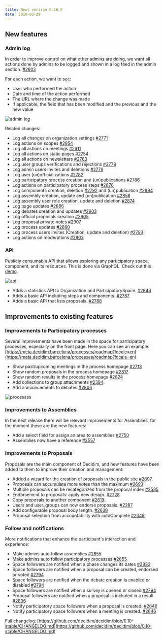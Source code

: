 ```yaml
---
title: News version 0.10.0
date: 2018-03-29
---
```


## New features
### Admin log

In order to improve control on what other admins are doing, we want all actions done by admins to be logged and shown in a log feed in the admin section. [#2603](https://github.com/decidim/decidim/pull/2603)

For each action, we want to see:
-   User who performed the action    
-   Date and time of the action performed    
-   The URL where the change was made    
-   If applicable, the field that has been modified and the previous and the new value

![admin log](/blog/images/release-0.10.0-image-1.gif)
 
Related changes:
-   Log all changes on organization settings [#2771](https://github.com/decidim/decidim/pull/2771)   
-   Log actions on scopes [#2854](https://github.com/decidim/decidim/pull/2854) 
-   Log all actions on meetings [#2911](https://github.com/decidim/decidim/pull/2911)    
-   Log all actions on static pages [#2754](https://github.com/decidim/decidim/pull/2754)    
-   Log all actions on newsletters [#2763](https://github.com/decidim/decidim/pull/2763)    
-   Log user groups verifications and rejections [#2778](https://github.com/decidim/decidim/pull/2778)    
-   Log admin users invites and deletions [#2776](https://github.com/decidim/decidim/pull/2776)    
-   Log user (un)officializations [#2782](https://github.com/decidim/decidim/pull/2782)    
-   Log participatory process creation and (un)publications [#2786](https://github.com/decidim/decidim/pull/2786)    
-   Log actions on participatory process steps [#2876](https://github.com/decidim/decidim/pull/2876)    
-   Log components creation, deletion [#2792](https://github.com/decidim/decidim/pull/2792)  and  (un)publication [#2884](https://github.com/decidim/decidim/pull/2884)    
-   Log assembly creation, update and (un)publication [#2858](https://github.com/decidim/decidim/pull/2858)    
-   Log assembly user role creation, update and deletion [#2874](https://github.com/decidim/decidim/pull/2874)    
-   Log page updates [#2886](https://github.com/decidim/decidim/pull/2886)    
-   Log debates creation and updates [#2903](https://github.com/decidim/decidim/pull/2903)    
-   Log official proposals creation [#2905](https://github.com/decidim/decidim/pull/2905)    
-   Log proposal private notes [#2907](https://github.com/decidim/decidim/pull/2907)    
-   Log process updates [#2860](https://github.com/decidim/decidim/pull/2860)    
-   Log process users invites (Creation, update and deletion) [#2793](https://github.com/decidim/decidim/pull/2793)    
-   Log actions on moderations [#2803](https://github.com/decidim/decidim/pull/2803)

### API

Publicly consumable API that allows exploring any participatory space, component, and its resources. This is done via GraphQL.
Check out this [demo](https://meta.decidim.barcelona/api/graphiql?query=%7B%0A%20%20decidim%20%7B%0A%20%20%20%20version%0A%20%20%7D%0A%20%20%0A%20%20organization%20%7B%0A%20%20%20%20stats%20%7B%0A%20%20%20%20%20%20name%0A%20%20%20%20%20%20value%0A%20%20%20%20%7D%0A%20%20%7D%0A%20%20participatoryProcesses%20%7B%0A%20%20%20%20stats%20%7B%0A%20%20%20%20%20%20name%0A%20%20%20%20%20%20value%0A%20%20%20%20%7D%0A%20%20%7D%0A%20%20assemblies%20%7B%0A%20%20%20%20stats%20%7B%0A%20%20%20%20%20%20name%0A%20%20%20%20%20%20value%0A%20%20%20%20%7D%0A%20%20%7D%0A%20%20initiatives%20%7B%0A%20%20%20%20stats%20%7B%0A%20%20%20%20%20%20name%0A%20%20%20%20%20%20value%0A%20%20%20%20%7D%0A%20%20%7D%0A%20%20consultations%20%7B%0A%20%20%20%20stats%20%7B%0A%20%20%20%20%20%20name%0A%20%20%20%20%20%20value%0A%20%20%20%20%7D%0A%20%20%7D%0A%7D%0A).

![api](/blog/images/release-0.10.0-image-2.gif)

-   Adds a statistics API to Organization and ParticipatorySpace. [#2843](https://github.com/decidim/decidim/pull/2843)    
-   Adds a basic API including steps and components. [#2787](https://github.com/decidim/decidim/pull/2787)
-   Adds a basic API that lists proposals. [#2788](https://github.com/decidim/decidim/pull/2788)

## Improvements to existing features

### Improvements to Participatory processes

Several improvements have been made in the space for participatory processes, especially on the front page. Here you can see an example:
[https://meta.decidim.barcelona/processes/roadmap?locale=en](https://meta.decidim.barcelona/processes/roadmap?locale=en)

-   Show past/upcoming meetings in the process homepage [#2713](https://github.com/decidim/decidim/issues/2713)    
-   Show random proposals in the process homepage [#2817](https://github.com/decidim/decidim/issues/2817)    
-   Show random results in the process homepage [#2824](https://github.com/decidim/decidim/issues/2824)    
-   Add collections to group attachments [#2394](https://github.com/decidim/decidim/pull/2394).    
-   Add announcements to debates [#2806](https://github.com/decidim/decidim/pull/2806)

![processes](/blog/images/release-0.10.0-image-3.gif)

### Improvements to Assemblies

In the next release there will be relevant improvements for Assemblies, for the moment these are the new features:
-   Add a select field for assign an area to assemblies [#2750](https://github.com/decidim/decidim/pull/2750)    
-   Assemblies now have a reference [#2557](https://github.com/decidim/decidim/pull/2557)
    

### Improvements to Proposals

Proposals are the main component of Decidim, and new features have been added to them to improve their creation and management:

-   Added a wizard for the creation of proposals in the public site [#2697](https://github.com/decidim/decidim/pull/2697).    
-   Proposals can accumulate more votes than the maximum [#2693](https://github.com/decidim/decidim/pull/2693)   
-   Multiple proposals can be recategorized from the proposal index [#2585](https://github.com/decidim/decidim/pull/2585#issuecomment-366902187)   
-   Endorsement to proposals: apply new design. [#2728](https://github.com/decidim/decidim/pull/2733)    
-   Copy proposals to another component [#2619](https://github.com/decidim/decidim/issues/2619).  
-   Users and user_groups can now endorse proposals. [#2287](https://github.com/decidim/decidim/pull/2287)   
-   Add configurable proposal body length. [#2639](https://github.com/decidim/decidim/pull/2639)    
-   Proposal selection from accountability with autoComplete [#2348](https://github.com/decidim/decidim/pull/2584)
    

### Follow and notifications

More notifications that enhance the participant's interaction and experience:

-   Make admins auto follow assemblies [#2855](https://github.com/decidim/decidim/pull/2855)   
-   Make admins auto follow participatory processes [#2855](https://github.com/decidim/decidim/pull/2855)    
-   Space followers are notified when a phase changes its dates [#2833](https://github.com/decidim/decidim/pull/2833)    
-   Space followers are notified when a proposal can be created, endorsed or voted [#2794](https://github.com/decidim/decidim/pull/2794)    
-   Space followers are notified when the debate creation is enabled or disabled [#2794](https://github.com/decidim/decidim/pull/2794)    
-   Space followers are notified when a survey is opened or closed [#2794](https://github.com/decidim/decidim/pull/2794)    
-   Proposal followers are notified when a proposal is included in a result [#2836](https://github.com/decidim/decidim/pull/2836)    
-   Notify participatory space followers when a proposal is created. [#2646](https://github.com/decidim/decidim/pull/2646)    
-   Notify participatory space followers when a meeting is created. [#2646](https://github.com/decidim/decidim/pull/2646)
      
  
  
Full changelog: [https://github.com/decidim/decidim/blob/0.10-stable/CHANGELOG.md](https://github.com/decidim/decidim/blob/0.10-stable/CHANGELOG.md)
